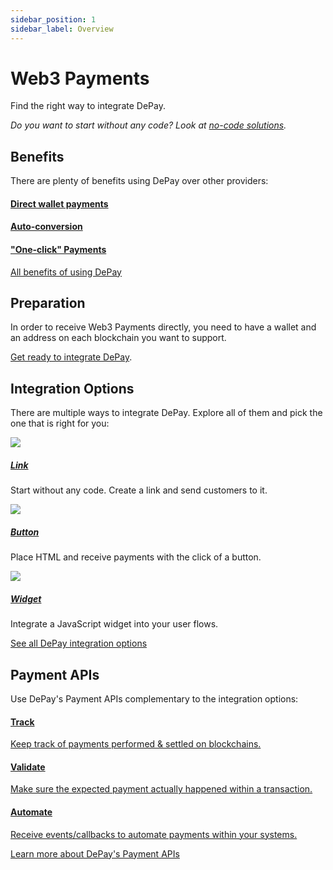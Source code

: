 ```yaml
---
sidebar_position: 1
sidebar_label: Overview
---
```


# Web3 Payments

Find the right way to integrate DePay.

*Do you want to start without any code? Look at [no-code solutions](/docs/no-code).*

## Benefits

There are plenty of benefits using DePay over other providers:

<div className="row pt-2 pb-4">
  <div className="col-12 ps-0 pe-0 col-md-4 pe-md-4">
    <a href="/docs/payments/benefits#direct-wallet-payments" className="d-block hover-card p-3">
      <span className="d-block">
        <FontAwesomeIcon icon="fa-solid fa-wallet" className="text-secondary h2 pt-2" />
      </span>
      <h4 className="d-block h5 text-primary mb-1">Direct wallet payments</h4>
    </a>
  </div>

  <div className="col-12 ps-0 pe-0 col-md-4 pe-md-4">
    <a href="/docs/payments/benefits#auto-conversion" className="d-block hover-card p-3">
      <span className="d-block">
        <FontAwesomeIcon icon="fa-solid fa-rotate" className="text-secondary h2 pt-2" />
      </span>
      <h4 className="d-block h5 text-primary mb-1">Auto-conversion</h4>
    </a>
  </div>

  <div className="col-12 ps-0 pe-0 col-md-4 pe-md-4">
    <a href="/docs/payments/benefits#one-click-payments" className="d-block hover-card p-3">
      <span className="d-block">
        <FontAwesomeIcon icon="fa-solid fa-wand-magic-sparkles" className="text-secondary h2 pt-2" />
      </span>
      <h4 className="d-block h5 text-primary mb-1">"One-click" Payments</h4>
    </a>
  </div>
</div>

[All benefits of using DePay](/docs/payments/benefits)

## Preparation

In order to receive Web3 Payments directly, you need to have a wallet and an address on each blockchain you want to support.

[Get ready to integrate DePay](/docs/payments/preparation).

## Integration Options

There are multiple ways to integrate DePay. Explore all of them and pick the one that is right for you:

<div className="row pt-2 pb-4">
  <div className="col-12 col-xl-4 pe-4">
    <a style={{ background: "#ea357a" }} className="hover-card pt-1 px-1 mb-4 w-100 d-block d-block" href="/docs/payments/integrations/link">
      <img src="/docs/img/payments/link.png" />
    </a>
    <div className="ps-1">
      <div><a href="/docs/payments/integrations/link"><h5 className="text-primary pb-1 mb-0">Link</h5></a></div>
      <div><p>Start without any code. Create a link and send customers to it.</p></div>
    </div>
  </div>
  <div className="col-12 col-xl-4 pe-4">
    <a style={{ background: "#ea357a" }} className="hover-card p-1 mb-4 w-100 d-block d-block" href="/docs/payments/integrations/button">
      <img src="/docs/img/payments/button.png" />
    </a>
    <div className="ps-1">
      <div><a href="/docs/payments/integrations/button"><h5 className="text-primary pb-1 mb-0">Button</h5></a></div>
      <div><p>Place HTML and receive payments with the click of a button.</p></div>
    </div>
  </div>
  <div className="col-12 col-xl-4 pe-4">
    <a style={{ background: "#ea357a" }} className="hover-card p-1 mb-4 w-100 d-block d-block" href="/docs/payments/integrations/widget">
      <img src="/docs/img/payments/widget.png" />
    </a>
    <div className="ps-1">
      <div><a href="/docs/payments/integrations/widget"><h5 className="text-primary pb-1 mb-0">Widget</h5></a></div>
      <div><p>Integrate a JavaScript widget into your user flows.</p></div>
    </div>
  </div>
</div>

[See all DePay integration options](/docs/payments/integrations/)


## Payment APIs

Use DePay's Payment APIs complementary to the integration options:

<div className="row pt-2 pb-4">
  <div className="col-12 ps-0 pe-0 col-md-4 pe-md-4">
    <a href="/docs/apis/payments/tracking" className="d-block hover-card p-3">
      <span className="d-block">
        <FontAwesomeIcon icon="fa-solid fa-flag" className="text-secondary h2 pt-2" />
      </span>
      <h4 className="d-block h5 text-primary mb-1">Track</h4>
      <div><p className="text-black mb-1">Keep track of payments performed & settled on blockchains.</p></div>
    </a>
  </div>

  <div className="col-12 ps-0 pe-0 col-md-4 pe-md-4">
    <a href="/docs/apis/payments/tracking" className="d-block hover-card p-3">
      <span className="d-block">
        <FontAwesomeIcon icon="fa-solid fa-square-check" className="text-secondary h2 pt-2" />
      </span>
      <h4 className="d-block h5 text-primary mb-1">Validate</h4>
      <div><p className="text-black mb-1">Make sure the expected payment actually happened within a transaction.</p></div>
    </a>
  </div>

  <div className="col-12 ps-0 pe-0 col-md-4 pe-md-4">
    <a href="/docs/apis/payments/tracking" className="d-block hover-card p-3">
      <span className="d-block">
        <FontAwesomeIcon icon="fa-solid fa-robot" className="text-secondary h2 pt-2" />
      </span>
      <h4 className="d-block h5 text-primary mb-1">Automate</h4>
      <div><p className="text-black mb-1">Receive events/callbacks to automate payments within your systems.</p></div>
    </a>
  </div>
</div>

[Learn more about DePay's Payment APIs](/docs/apis/)
